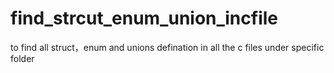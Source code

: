 # find_strcut_enum_union_incfile
to find all struct，enum and unions defination in all the c files under specific folder
